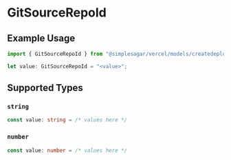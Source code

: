 # GitSourceRepoId

## Example Usage

```typescript
import { GitSourceRepoId } from "@simplesagar/vercel/models/createdeploymentop.js";

let value: GitSourceRepoId = "<value>";
```

## Supported Types

### `string`

```typescript
const value: string = /* values here */
```

### `number`

```typescript
const value: number = /* values here */
```


